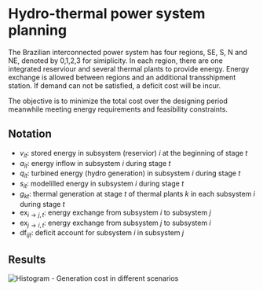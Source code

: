 # Hydro-thermal power system planning

The Brazilian interconnected power system has four regions, SE, S, N and NE, denoted by 0,1,2,3 for simiplicity. In each region, there are one integrated reserviour and several thermal plants to provide energy. Energy exchange is allowed between regions and an additional transshipment station. If demand can not be satisfied, a deficit cost will be incur.

The objective is to minimize the total cost over the designing period meanwhile meeting energy requirements and feasibility constraints.

## Notation

- $v_{it}$: stored energy in subsystem (reservior) $i$ at the beginning of stage $t$  
- $a_{it}$: energy inflow in subsystem $i$ during stage $t$   
- $q_{it}$: turbined energy (hydro generation) in subsystem $i$ during stage $t$  
- $s_{it}$: modelilled energy in subsystem $i$ during stage $t$  
- $g_{kt}$: thermal generation at stage $t$ of thermal plants $k$ in each subsystem $i$ during stage $t$  
- $\textrm{ex}_{i\rightarrow j,t}$: energy exchange from subsystem $i$ to subsystem $j$  
- $\textrm{ex}_{j\rightarrow i,t}$: energy exchange from subsystem $j$ to subsystem $i$  
- $\textrm{df}_{ijt}$: deficit account for subsystem $i$ in subsystem $j$ 


## Results

![Histogram - Generation cost in different scenarios](https://github.com/viguardieiro/ConvexOptimization_MSc_2021/tree/main/code_project/hydro_thermal/image/hist_generation.svg?raw=true)